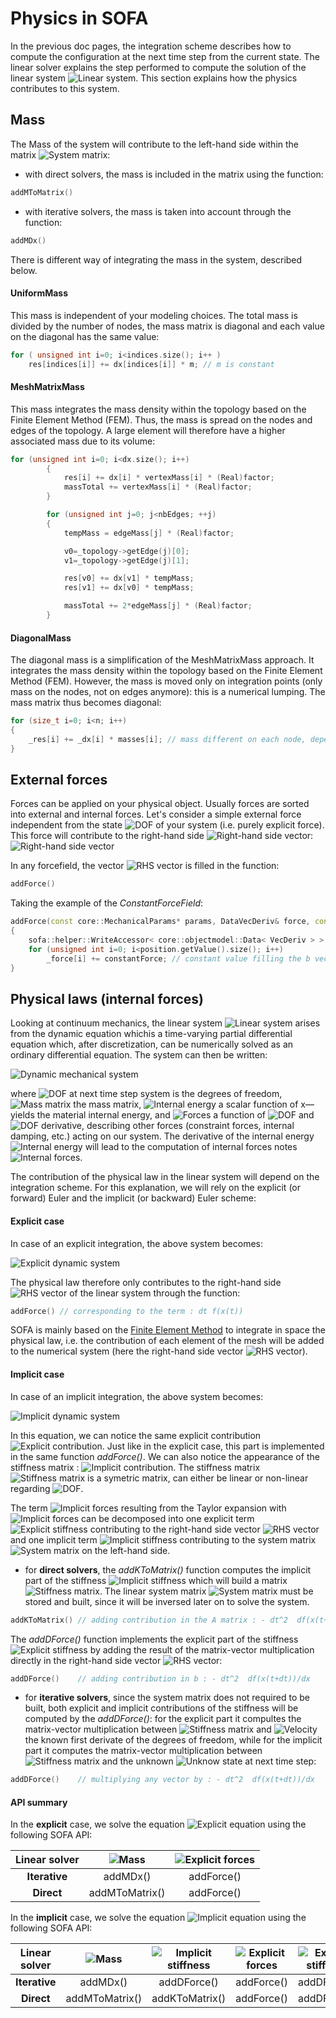 Physics in SOFA
===============

In the previous doc pages, the integration scheme describes how to compute the configuration at the next time step from the current state. The linear solver explains the step performed to compute the solution of the linear system <img class="latex" src="https://latex.codecogs.com/png.latex?$$\mathbf{A}x=b$$" title="Linear system" />. This section explains how the physics contributes to this system.

Mass
----

The Mass of the system will contribute to the left-hand side within the matrix <img class="latex" src="https://latex.codecogs.com/png.latex?$$\mathbf{A}$$" title="System matrix" />:

* with direct solvers, the mass is included in the matrix using the function:
``` cpp
addMToMatrix()
```
* with iterative solvers, the mass is taken into account through the function:
``` cpp
addMDx()
```

There is different way of integrating the mass in the system, described below.


#### UniformMass ####

This mass is independent of your modeling choices. The total mass is divided by the number of nodes, the mass matrix is diagonal and each value on the diagonal has the same value:
``` cpp
for ( unsigned int i=0; i<indices.size(); i++ )
    res[indices[i]] += dx[indices[i]] * m; // m is constant
```


#### MeshMatrixMass ####

This mass integrates the mass density within the topology based on the Finite Element Method (FEM). Thus, the mass is spread on the nodes and edges of the topology. A large element will therefore have a higher associated mass due to its volume:
``` cpp
for (unsigned int i=0; i<dx.size(); i++)
        {
            res[i] += dx[i] * vertexMass[i] * (Real)factor;
            massTotal += vertexMass[i] * (Real)factor;
        }

        for (unsigned int j=0; j<nbEdges; ++j)
        {
            tempMass = edgeMass[j] * (Real)factor;

            v0=_topology->getEdge(j)[0];
            v1=_topology->getEdge(j)[1];

            res[v0] += dx[v1] * tempMass;
            res[v1] += dx[v0] * tempMass;

            massTotal += 2*edgeMass[j] * (Real)factor;
        }
```

#### DiagonalMass ####

The diagonal mass is a simplification of the MeshMatrixMass approach. It integrates the mass density within the topology based on the Finite Element Method (FEM). However, the mass is moved only on integration points (only mass on the nodes, not on edges anymore): this is a numerical lumping. The mass matrix thus becomes diagonal:
``` cpp
for (size_t i=0; i<n; i++)
{
    _res[i] += _dx[i] * masses[i]; // mass different on each node, depending on the topology
}
```



External forces
---------------

Forces can be applied on your physical object. Usually forces are sorted into external and internal forces. Let's consider a simple external force independent from the state <img class="latex" src="https://latex.codecogs.com/png.latex?$$x$$" title="DOF" /> of your system (i.e. purely explicit force). This force will contribute to the right-hand side <img class="latex" src="https://latex.codecogs.com/png.latex?$$b$$" title="Right-hand side vector" />: <img class="latex" src="https://latex.codecogs.com/png.latex?$$\mathbf{A}x=b=f_{ext}$$" title="Right-hand side vector" />

In any forcefield, the vector <img class="latex" src="https://latex.codecogs.com/png.latex?$$b$$" title="RHS vector" /> is filled in the function:
``` cpp
addForce()
```

Taking the example of the *ConstantForceField*:
``` cpp
addForce(const core::MechanicalParams* params, DataVecDeriv& force, const DataVecCoord& position, const DataVecDeriv&)
{
    sofa::helper::WriteAccessor< core::objectmodel::Data< VecDeriv > > _force = force;
    for (unsigned int i=0; i<position.getValue().size(); i++)
        _force[i] += constantForce; // constant value filling the b vector
}
```


Physical laws (internal forces)
-------------------------------

Looking at continuum mechanics, the linear system <img class="latex" src="https://latex.codecogs.com/png.latex?$$\mathbf{A}x=b$$" title="Linear system" /> arises from the dynamic equation whichis a time-varying partial differential equation which, after discretization, can be numerically solved as an ordinary differential equation. The system can then be written:

<img class="latex" src="https://latex.codecogs.com/png.latex?$$\mathbf{M}\ddot{x}=f_{ext}-\textstyle\frac{\partial%20E}{\partial%20x}$$" title="Dynamic mechanical system" />

where <img class="latex" src="https://latex.codecogs.com/png.latex?$$x$$" title="DOF at next time step system" /> is the degrees of freedom, <img class="latex" src="https://latex.codecogs.com/png.latex?$$\mathbf{M}$$" title="Mass matrix" /> the mass matrix, <img class="latex" src="https://latex.codecogs.com/png.latex?$$E$$" title="Internal energy" /> a scalar function of x—yields the material internal energy, and <img class="latex" src="https://latex.codecogs.com/png.latex?$$f$$" title="Forces" /> a function of <img class="latex" src="https://latex.codecogs.com/png.latex?$$x$$" title="DOF" /> and <img class="latex" src="https://latex.codecogs.com/png.latex?$$\dot{x}$$" title="DOF derivative" />, describing other forces (constraint forces, internal damping, etc.) acting on our system. The derivative of the internal energy <img class="latex" src="https://latex.codecogs.com/png.latex?$$E$$" title="Internal energy" /> will lead to the computation of internal forces notes <img class="latex" src="https://latex.codecogs.com/png.latex?$$f=-\textstyle\frac{\partial%20E}{\partial%20x}$$" title="Internal forces" />.

The contribution of the physical law in the linear system will depend on the integration scheme. For this explanation, we will rely on the explicit (or forward) Euler and the implicit (or backward) Euler scheme:

#### Explicit case ####

In case of an explicit integration, the above system becomes:

<img class="latex" src="https://latex.codecogs.com/png.latex?$$\mathbf{M}\Delta%20v=dt\left(f(x(t))\right)$$" title="Explicit dynamic system" />

The physical law therefore only contributes to the right-hand side <img class="latex" src="https://latex.codecogs.com/png.latex?$$b$$" title="RHS vector" /> of the linear system through the function:

``` cpp
addForce() // corresponding to the term : dt f(x(t))
```
SOFA is mainly based on the [Finite Element Method](https://en.wikipedia.org/wiki/Finite_element_method) to integrate in space the physical law, i.e. the contribution of each element of the mesh will be added to the numerical system (here the right-hand side vector <img class="latex" src="https://latex.codecogs.com/png.latex?$$b$$" title="RHS vector" />). 


#### Implicit case ####

In case of an implicit integration, the above system becomes:

<img class="latex" src="https://latex.codecogs.com/png.latex?$$\mathbf{M}\Delta%20v=dt\left(f(x(t))+\textstyle\frac{\partial%20f}{\partial%20x}\Delta%20x+\textstyle\frac{\partial%20f}{\partial%20v}\Delta%20v\right)$$" title="Implicit dynamic system" />

In this equation, we can notice the same explicit contribution <img class="latex" src="https://latex.codecogs.com/png.latex?$$dt\left(f(x(t))\right)$$" title="Explicit contribution" />. Just like in the explicit case, this part is implemented in the same function _addForce()_. We can also notice the appearance of the stiffness matrix : <img class="latex" src="https://latex.codecogs.com/png.latex?$$\mathbf{K}_{ij}=\textstyle\frac{\partial%20f_i}{\partial%20x_j}$$" title="Implicit contribution" />. The stiffness matrix <img class="latex" src="https://latex.codecogs.com/png.latex?$$\mathbf{K}$$" title="Stiffness matrix" /> is a symetric matrix, can either be linear or non-linear regarding <img class="latex" src="https://latex.codecogs.com/png.latex?$$x$$" title="DOF" />.

The term <img class="latex" src="https://latex.codecogs.com/png.latex?$$dt\textstyle\frac{\partial%20f}{\partial%20x}\Delta%20x$$" title="Implicit forces" /> resulting from the Taylor expansion with <img class="latex" src="https://latex.codecogs.com/png.latex?$$\Delta%20x=x(t+dt)-x(t)=dt(v+\Delta%20v)$$" title="Implicit forces" /> can be decomposed into one explicit term <img class="latex" src="https://latex.codecogs.com/png.latex?$$dt^2\textstyle\frac{\partial%20f}{\partial%20x}v$$" title="Explicit stiffness" /> contributing to the right-hand side vector <img class="latex" src="https://latex.codecogs.com/png.latex?$$b$$" title="RHS vector" /> and one implicit term <img class="latex" src="https://latex.codecogs.com/png.latex?$$dt^2\textstyle\frac{\partial%20f}{\partial%20x}\Delta%20v$$" title="Implicit stiffness" /> contributing to the system matrix <img class="latex" src="https://latex.codecogs.com/png.latex?$$\mathbf{A}$$" title="System matrix" /> on the left-hand side.


* for **direct solvers**, the *addKToMatrix()* function computes the implicit part of the stiffness <img class="latex" src="https://latex.codecogs.com/png.latex?$$dt^2\textstyle\frac{\partial%20f}{\partial%20x}\Delta%20v$$" title="Implicit stiffness" /> which will build a matrix <img class="latex" src="https://latex.codecogs.com/png.latex?$$\mathbf{K}$$" title="Stiffness matrix" />. The linear system matrix <img class="latex" src="https://latex.codecogs.com/png.latex?$$\mathbf{A}$$" title="System matrix" /> must be stored and built, since it will be inversed later on to solve the system.
``` cpp
addKToMatrix() // adding contribution in the A matrix : - dt^2  df(x(t+dt))/dx
```
The *addDForce()* function implements the explicit part of the stiffness <img class="latex" src="https://latex.codecogs.com/png.latex?$$dt^2\textstyle\frac{\partial%20f}{\partial%20x}v$$" title="Explicit stiffness" /> by adding the result of the matrix-vector multiplication directly in the right-hand side vector <img class="latex" src="https://latex.codecogs.com/png.latex?$$b$$" title="RHS vector" />:
``` cpp
addDForce()    // adding contribution in b : - dt^2  df(x(t+dt))/dx
```


* for **iterative solvers**, since the system matrix does not required to be built, both explicit and implicit contributions of the stiffness will be computed by the *addDForce()*: for the explicit part it compultes the matrix-vector multiplication between <img class="latex" src="https://latex.codecogs.com/png.latex?$$\mathbf{K}$$" title="Stiffness matrix" /> and <img class="latex" src="https://latex.codecogs.com/png.latex?$$v$$" title="Velocity" /> the known first derivate of the degrees of freedom, while for the implicit part it computes the matrix-vector multiplication between <img class="latex" src="https://latex.codecogs.com/png.latex?$$\mathbf{K}$$" title="Stiffness matrix" /> and the unknown <img class="latex" src="https://latex.codecogs.com/png.latex?$$\Delta%20v$$" title="Unknow state at next time step" />:
``` cpp
addDForce()    // multiplying any vector by : - dt^2  df(x(t+dt))/dx
```

#### API summary ####

In the **explicit** case, we solve the equation <img class="latex" src="https://latex.codecogs.com/png.latex?$$\mathbf{M}\Delta%20v=dt\left(f(x(t))\right)$$" title="Explicit equation" /> using the following SOFA API:

| Linear solver | <img class="latex" src="https://latex.codecogs.com/png.latex?$$\mathbf{M}\Delta%20v$$" title="Mass" /> | <img class="latex" src="https://latex.codecogs.com/png.latex?$$dt\left(f(x(t))\right)$$" title="Explicit forces" /> |
|:----------:|:-------------:|:--------:|
| **Iterative**  | addMDx()      | addForce() |
| **Direct**     | addMToMatrix()  | addForce() |


In the **implicit** case, we solve the equation <img class="latex" src="https://latex.codecogs.com/png.latex?$$\left(%20\mathbf{M}-dt^2\textstyle\frac{\partial%20f}{\partial%20x}\Delta%20v\right)%20\Delta%20v=dt%20\cdot%20f(x(t))+dt^2\textstyle\frac{\partial%20f}{\partial%20x}v$$" title="Implicit equation" /> using the following SOFA API:

| Linear solver | <img class="latex" src="https://latex.codecogs.com/png.latex?$$\mathbf{M}\Delta%20v$$" title="Mass" /> | <img class="latex" src="https://latex.codecogs.com/png.latex?$$-dt^2\textstyle\frac{\partial%20f}{\partial%20x}\Delta%20v$$" title="Implicit stiffness" /> | <img class="latex" src="https://latex.codecogs.com/png.latex?$$dt\left(f(x(t))\right)$$" title="Explicit forces" /> | <img class="latex" src="https://latex.codecogs.com/png.latex?$$dt^2\textstyle\frac{\partial%20f}{\partial%20x}v$$" title="Explicit stiffness" /> |
|:-------------:|:--------------:|:--------------:|:----------:|:-----------:|
| **Iterative** | addMDx()       | addDForce()    | addForce() | addDForce() |
| **Direct**    | addMToMatrix() | addKToMatrix() | addForce() | addDForce() |